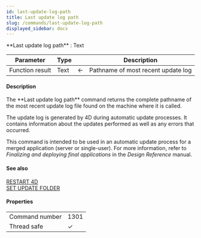 ```yaml
---
id: last-update-log-path
title: Last update log path
slug: /commands/last-update-log-path
displayed_sidebar: docs
---
```


<!--REF #_command_.Last update log path.Syntax-->**Last update log path** : Text<!-- END REF-->
<!--REF #_command_.Last update log path.Params-->
| Parameter | Type |  | Description |
| --- | --- | --- | --- |
| Function result | Text | &#8592; | Pathname of most recent update log |

<!-- END REF-->

#### Description 

<!--REF #_command_.Last update log path.Summary-->The **Last update log path** command returns the complete pathname of the most recent update log file found on the machine where it is called.<!-- END REF-->

The update log is generated by 4D during automatic update processes. It contains information about the updates performed as well as any errors that occurred. 

This command is intended to be used in an automatic update process for a merged application (server or single-user). For more information, refer to *Finalizing and deploying final applications* in the *Design Reference* manual.

#### See also 

[RESTART 4D](restart-4d.md)  
[SET UPDATE FOLDER](set-update-folder.md)  

#### Properties

|  |  |
| --- | --- |
| Command number | 1301 |
| Thread safe | &check; |


